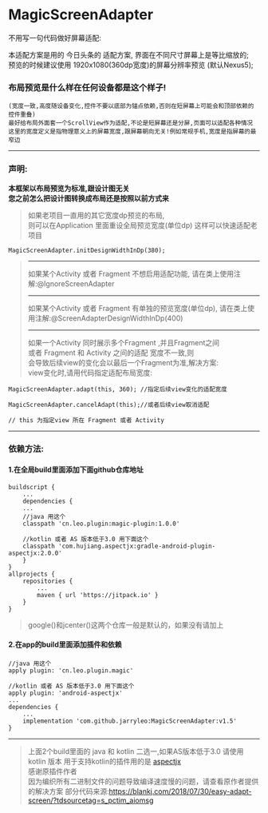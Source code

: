 # MagicScreenAdapter
不用写一句代码做好屏幕适配:

本适配方案是用的 今日头条的 适配方案, 界面在不同尺寸屏幕上是等比缩放的;     
预览的时候建议使用 1920x1080(360dp宽度)的屏幕分辨率预览 (默认Nexus5); 

### 布局预览是什么样在任何设备都是这个样子!       
```
(宽度一致,高度随设备变化,控件不要以底部为锚点依赖,否则在短屏幕上可能会和顶部依赖的控件重叠)      
最好给布局外面套一个ScrollView作为适配,不论是短屏幕还是分屏,页面可以适配各种情况      
这里的宽度定义是指物理意义上的屏幕宽度,跟屏幕朝向无关!例如常规手机,宽度是指屏幕的最窄边    
```
***

### 声明:
**本框架以布局预览为标准,跟设计图无关**        
**您之前怎么把设计图转换成布局还是按照以前方式来**

> 如果老项目一直用的其它宽度dp预览的布局,      
> 则可以在Application 里面重设全局预览宽度(单位dp)
> 这样可以快速适配老项目

```
MagicScreenAdapter.initDesignWidthInDp(380);
```
> ***
> 如果某个Activity 或者 Fragment 不想启用适配功能,
> 请在类上使用注解:@IgnoreScreenAdapter   
> ***
> 如果某个Activity 或者 Fragment 有单独的预览宽度(单位dp),
> 请在类上使用注解:@ScreenAdapterDesignWidthInDp(400)
> ***
> 如果一个Activity 同时展示多个Fragment ,并且Fragment之间    
> 或者 Fragment 和 Activity 之间的适配 宽度不一致,则      
> 会导致后续view的变化会以最后一个Fragment为准,解决方案:     
> view变化时,请用代码指定适配布局宽度: 

```
MagicScreenAdapter.adapt(this, 360); //指定后续view变化的适配宽度

MagicScreenAdapter.cancelAdapt(this);//或者后续view取消适配

// this 为指定view 所在 Fragment 或者 Activity

```

***
### 依赖方法:

#### 1.在全局build里面添加下面github仓库地址
```
buildscript {
    ...
    dependencies {
	...
	//java 用这个
	classpath 'cn.leo.plugin:magic-plugin:1.0.0' 
	
	//kotlin 或者 AS 版本低于3.0 用下面这个
	classpath 'com.hujiang.aspectjx:gradle-android-plugin-aspectjx:2.0.0' 
    }
}
allprojects {
	repositories {
		...
		maven { url 'https://jitpack.io' }
	}
}
```
> google()和jcenter()这两个仓库一般是默认的，如果没有请加上   

#### 2.在app的build里面添加插件和依赖
```
//java 用这个
apply plugin: 'cn.leo.plugin.magic' 

//kotlin 或者 AS 版本低于3.0 用下面这个
apply plugin: 'android-aspectjx'  
...
dependencies {
	...
	implementation 'com.github.jarryleo:MagicScreenAdapter:v1.5'
}
```
***
> 上面2个build里面的 java 和 kotlin 二选一,如果AS版本低于3.0 请使用kotlin 版本
> 用于支持kotlin的插件用的是 [aspectjx](https://github.com/HujiangTechnology/gradle_plugin_android_aspectjx)   
> 感谢原插件作者    
> 因为编织所有二进制文件的问题导致编译速度慢的问题，请查看原作者提供的解决方案
> 部分代码来源:https://blankj.com/2018/07/30/easy-adapt-screen/?tdsourcetag=s_pctim_aiomsg
